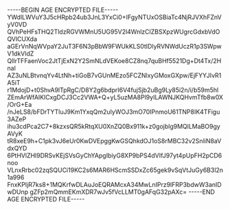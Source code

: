 -----BEGIN AGE ENCRYPTED FILE-----
YWdlLWVuY3J5cHRpb24ub3JnL3YxCi0+IFgyNTUxOSBiaTc4NjRJVXhFZnVyV0VD
QVhPeHFsTHQ2TldzRGVWMnU5UG95V2l4WnlzClZBSXpzWUgrcGdxbVdOQVlCUXda
aGErVnNqWVpaY2JuT3F6N3pBbW9FWUkKLS0tIDlyRVNWdUczR1p3SWpwV1dkVldZ
QlIrTFFaenVoc2JtTjExN2Y2SmNLdVEKoe8CZ8nq7quBHf5521Dg+Dt4Tx/2Hnal
AZ3uNLBtvnqYv4LtNh+tiGoB7vGUnMEzo5FCZNlxyGMoxGXpw/EjFYYJIvR1A5iT
r1MdojD+t0ShvA9lTpRgC/D8Y2g6bdprI6V4fujSjb2uBg9Ly85i2n/i/b59m5hl
ZEmArWfAIKlCxgDCJ3Cc2VWA+Q+yL5uzMA8Pl9yILAWNJKQHvmTfb8w0X/OrG+Ea
/nJeLS8/bFDrTYTluJ9Km1YxqQm2uIyWOJ3mO70IPnmoU61TNP8IK4TFigu3AZeP
ihu3cdPca2C7+8kzxsQR5kRtqXU0XnZQ0Bx911k+z0gojblg9MQlLMaBO9gyAVyK
tR8xeE9h+C1pk3vJ6eUr0KwDVEpggKwGSQhkdOJ1oS8rMBC32v2SnliN8aVdxQYD
6PtHVlZHl9DRSvKEjSVsGyChYApgIbiyG8XP9bPS4dVIfJ97yt4pUpFH2pCD6noo
VLnxRrbc02zqSQUCi19KC2s6MAR6HScmSSDxZc65gek9vSqVtJuGy6B3l2n1a996
FnxKPIjR7ks8+1MQKrfwDLAuJoEQRAMcxA34MwLnIPrz9lFRP3bdwW3anIDwDUnp
gZFp2mQmmEKmXDR7wJv5fVcLLMT0gAFqG32pAXc=
-----END AGE ENCRYPTED FILE-----
